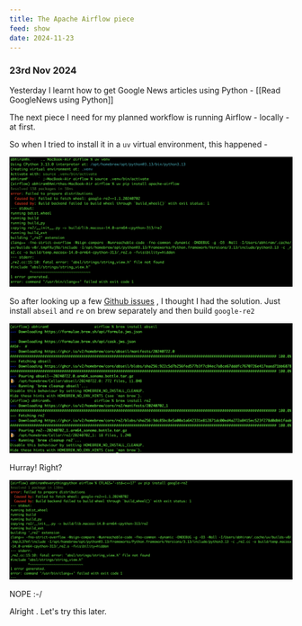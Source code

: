 ```yaml
---
title: The Apache Airflow piece
feed: show
date: 2024-11-23
---
```

### 23rd Nov 2024

Yesterday I learnt how to get Google News articles using Python - [[Read GoogleNews using Python]]

The next piece I need for my planned workflow is running Airflow - locally - at first.

So when I tried to install it in a `uv` virtual environment, this happened - 

![Alt Text](/assets/img/Applications/airflow/airflow-err.png)

So after looking up a few [Github issues](https://github.com/google/re2/issues/437) , I thought I had the solution. Just install `abseil` and `re` on brew separately and then build `google-re2` 

![Alt Text](/assets/img/Applications/airflow/install-abseil-re.png)

Hurray! 
Right?

![Alt Text](/assets/img/Applications/airflow/no-dice.png)

NOPE :-/

Alright . Let's try this later.